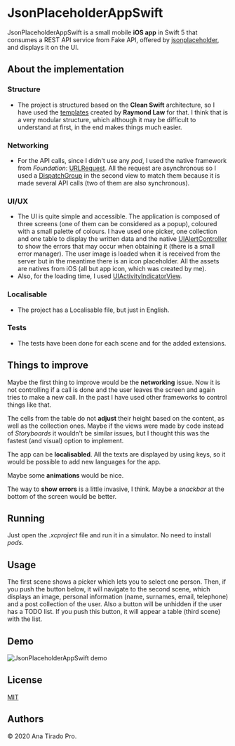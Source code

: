 # JsonPlaceholderAppSwift
JsonPlaceholderAppSwift is a small mobile **iOS app** in Swift 5 that consumes a REST API service from Fake API, offered by [jsonplaceholder](https://jsonplaceholder.typicode.com/), and displays it on the UI.

## About the implementation
### Structure
- The project is structured based on the **Clean Swift** architecture, so I have used the [templates](https://clean-swift.com/) created by **Raymond Law** for that.
I think that is a very modular structure, which although it may be difficult to understand at first, in the end makes things much easier.
### Networking
- For the API calls, since I didn't use any *pod*, I used the native framework from *Foundation*: [URLRequest](https://developer.apple.com/documentation/foundation/urlrequest). All the request are asynchronous so I used a [DispatchGroup](https://developer.apple.com/documentation/dispatch/dispatchgroup) in the second view to match them because it is made several API calls (two of them are also synchronous).
### UI/UX
- The UI is quite simple and accessible. The application is composed of three screens (one of them can be considered as a popup), coloured with a small palette of colours.
I have used one picker, one collection and one table to display the written data and the native [UIAlertController](https://developer.apple.com/documentation/uikit/uialertcontroller) to show the errors that may occur when obtaining it (there is a small error manager). The user image is loaded when it is received from the server but in the meantime there is an icon placeholder. All the assets are natives from iOS (all but app icon, which was created by me).
- Also, for the loading time, I used [UIActivityIndicatorView](https://developer.apple.com/documentation/uikit/uiactivityindicatorview).
### Localisable
- The project has a Localisable file, but just in English.
### Tests
- The tests have been done for each scene and for the added extensions.


## Things to improve
Maybe the first thing to improve would be the **networking** issue. Now it is not controlling if a call is done and the user leaves the screen and again tries to make a new call. In the past I have used other frameworks to control things like that.

The cells from the table do not **adjust** their height based on the content, as well as the collection ones. Maybe if the views were made by code instead of *Storyboards* it wouldn't be similar issues, but I thought this was the fastest (and visual) option to implement.

The app can be **localisabled**. All the texts are displayed by using keys, so it would be possible to add new languages for the app.

Maybe some **animations** would be nice.

The way to **show errors** is a little invasive, I think. Maybe a *snackbar* at the bottom of the screen would be better.

## Running
Just open the *.xcproject* file and run it in a simulator. No need to install *pods*.

## Usage
The first scene shows a picker which lets you to select one person. Then, if you push the button below, it will navigate to the second scene, which displays an image, personal information (name, surnames, email, telephone) and a post collection of the user. Also a button will be unhidden if the user has a TODO list. If you push this button, it will appear a table (third scene) with the list. 

## Demo
![JsonPlaceholderAppSwift demo](Demo/demo.gif)

## License
[MIT](https://choosealicense.com/licenses/mit/)

## Authors
© 2020 Ana Tirado Pro.
